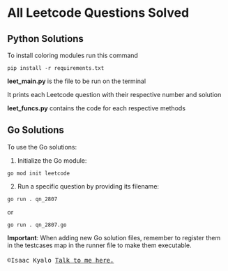 # All Leetcode Questions Solved

## Python Solutions
To install coloring modules run this command
```
pip install -r requirements.txt
```

**leet_main.py** is the file to be run on the terminal

It prints each Leetcode question with their respective number and solution

**leet_funcs.py** contains the code for each respective methods

## Go Solutions
To use the Go solutions:

1. Initialize the Go module:
```
go mod init leetcode
```

2. Run a specific question by providing its filename:
```
go run . qn_2807
```
or
```
go run . qn_2807.go
```

**Important**: When adding new Go solution files, remember to register them in the testcases map in the runner file to make them executable.

<pre>&copy;Isaac Kyalo <a href="https://wa.me/+254759856000">Talk to me here.<a/> <img src="https://encrypted-tbn0.gstatic.com/images?q=tbn:ANd9GcTtoJvbG6by1ziaAOACH0pL4Xlrg3S_KX1o7zrVZHwkIBp1CIRH0LmvW-8&usqp=CAU" width='23', height='17' style='padding-top:0px'/></pre>
                                   